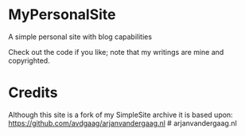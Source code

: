 MyPersonalSite
==============

A simple personal site with blog capabilities

Check out the code if you like; note that my writings are mine and copyrighted.

Credits
=======
Although this site is a fork of my SimpleSite archive it is based upon: https://github.com/avdgaag/arjanvandergaag.nl # arjanvandergaag.nl
